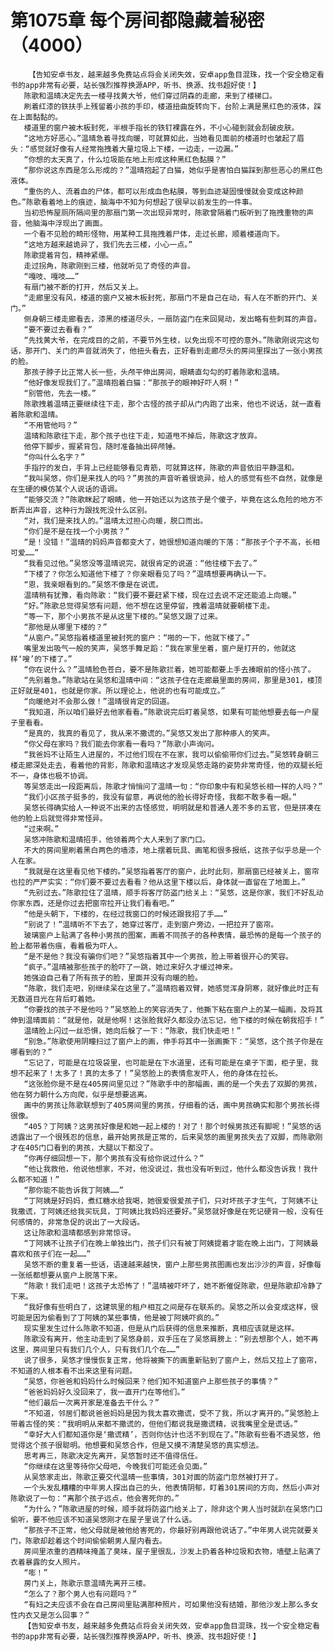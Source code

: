 # 第1075章 每个房间都隐藏着秘密（4000）
        【告知安卓书友，越来越多免费站点将会关闭失效，安卓app鱼目混珠，找一个安全稳定看书的app非常有必要，站长强烈推荐换源APP，听书、换源、找书超好使！】
       陈歌和温晴决定先去一楼寻找黄大爷，他们穿过阴森的走廊，来到了楼梯口。
       刷着红漆的铁扶手上残留着小孩的手印，楼道扭曲旋转向下，台阶上满是黑红色的液体，踩在上面黏黏的。
       楼道里的窗户被木板封死，半根手指长的铁钉裸露在外，不小心碰到就会刮破皮肤。
       “这地方好恶心。”温晴急着寻找向暖，可就算如此，当她看见面前的楼道时也皱起了眉头：“感觉就好像有人经常拖拽着大量垃圾上下楼，一边走，一边漏。”
       “你想的太天真了，什么垃圾能在地上形成这种黑红色黏膜？”
       “那你说这东西是怎么形成的？”温晴抱起了白猫，她似乎是害怕白猫踩到那些恶心的黑红色液体。
       “重伤的人、流着血的尸体，都可以形成血色粘膜，等到血迹凝固慢慢就会变成这种颜色。”陈歌看着地上的痕迹，脑海中不知为何想起了很早以前发生的一件事。
       当初恐怖屋厕所隔间里的那扇门第一次出现异常时，陈歌曾隔着门板听到了拖拽重物的声音，他脑海中浮现出了画面。
       一个看不见脸的畸形怪物，用某种工具拖拽着尸体，走过长廊，顺着楼道向下。
       “这地方越来越诡异了，我们先去三楼，小心一点。”
       陈歌提着背包，精神紧绷。
       走过拐角，陈歌刚到三楼，他就听见了奇怪的声音。
       “嘎吱、嘎吱……”
       有扇门被不断的打开，然后又关上。
       “走廊里没有风，楼道的窗户又被木板封死，那扇门不是自己在动，有人在不断的开门、关门。”
       侧身朝三楼走廊看去，漆黑的楼道尽头，一扇防盗门在来回晃动，发出略有些刺耳的声音。
       “要不要过去看看？”
       “先找黄大爷，在完成目的之前，不要节外生枝，以免出现不可控的意外。”陈歌刚说完这句话，那开门、关门的声音就消失了，他扭头看去，正好看到走廊尽头的房间里探出了一张小男孩的脸。
       那孩子脖子比正常人长一些，头颅平伸出房间，眼睛直勾勾的盯着陈歌和温晴。
       “他好像发现我们了。”温晴抱着白猫：“那孩子的眼神好吓人啊！”
       “别管他，先去一楼。”
       陈歌拽着温晴正要继续往下走，那个古怪的孩子却从门内跑了出来，他也不说话，就一直看着陈歌和温晴。
       “不用管他吗？”
       温晴和陈歌往下走，那个孩子也往下走，知道甩不掉后，陈歌这才放弃。
       他停下脚步，握紧背包，随时准备抽出碎颅锤。
       “你叫什么名字？”
       手指拧的发白，手背上已经能够看见青筋，可就算这样，陈歌的声音依旧平静温和。
       “我叫吴悠，你们是来找人的吗？”男孩的声音听着很诡异，给人的感觉有些不自然，就像是在生硬的模仿某个人说话的语调。
       “能够交流？”陈歌眯起了眼睛，他一开始还以为这孩子是个傻子，毕竟在这么危险的地方不断弄出声音，这种行为跟找死没什么区别。
       “对，我们是来找人的。”温晴太过担心向暖，脱口而出。
       “你们是不是在找一个小男孩？”
       “是！没错！”温晴的妈妈声音都变大了，她很想知道向暖的下落：“那孩子个子不高，长相可爱……”
       “我看见过他。”吴悠没等温晴说完，就很肯定的说道：“他往楼下去了。”
       “下楼了？你怎么知道他下楼了？你亲眼看见了吗？”温晴想要再确认一下。
       “恩，我亲眼看到的。”吴悠不像是在说谎。
       温晴稍有犹豫，看向陈歌：“我们要不要赶紧下楼，现在过去说不定还能追上向暖。”
       “好。”陈歌总觉得吴悠有问题，他不想在这里停留，拽着温晴就要朝楼下走。
       “等一下，那个小男孩不是从这里下楼的。”吴悠又跟了过来。
       “那他是从哪里下楼的？”
       “从窗户。”吴悠指着楼道里被封死的窗户：“啪的一下，他就下楼了。”
       嘴里发出吸气一般的笑声，吴悠手舞足蹈：“我在家里坐着，窗户是打开的，他就这样‘嗖’的下楼了。”
       “你在说什么？”温晴脸色苍白，要不是陈歌拦着，她可能都要上手去揍眼前的怪小孩了。
       “先别着急。”陈歌站在吴悠和温晴中间：“这孩子住在走廊最里面的房间，那里是301，楼顶正好就是401，也就是你家。所以理论上，他说的也有可能成立。”
       “向暖绝对不会那么做！”温晴很肯定的回道。
       “我知道，所以咱们最好去他家看看。”陈歌说完后盯着吴悠，如果有可能他想要去每一户屋子里看看。
       “是真的，我真的看见了，我从来不撒谎的。”吴悠又发出了那种瘆人的笑声。
       “你父母在家吗？我们能去你家看一看吗？”陈歌小声询问。
       “我爸妈不让陌生人进屋的，不过他们现在不在家，我可以偷偷带你们过去。”吴悠转身朝三楼走廊深处走去，看着他的背影，陈歌和温晴这才发现吴悠走路的姿势非常奇怪，他的双腿长短不一，身体也极不协调。
       等吴悠走出一段距离后，陈歌才悄悄问了温晴一句：“你印象中有和吴悠长相一样的人吗？”
       “我们小区孩子挺多的，我没有留意，再说他的脸长得好奇怪，我都不敢多看一眼。”
       吴悠长得确实给人一种说不出来的古怪感觉，明明就是和普通人差不多的五官，但是拼凑在他的脸上后就觉得非常怪异。
       “过来啊。”
       吴悠冲陈歌和温晴招手，他领着两个大人来到了家门口。
       不大的房间里刷着黑白两色的墙漆，地上摆着玩具、画笔和很多报纸，这孩子似乎总是一个人在家。
       “我就是在这里看见他下楼的。”吴悠指着客厅的窗户，此时此刻，那扇窗已经被关上，窗帘也拉的严严实实：“你们要不要过去看看？他从这里下楼以后，身体就一直留在了地面上。”
       “先别过去。”陈歌拉住了温晴，顺手将客厅防盗门给关上：“吴悠，这是你家，我们不好乱动你家东西，还是你过去把窗帘拉开让我们看看吧。”
       “他是头朝下，下楼的，在经过我窗口的时候还跟我招了手……”
       “别说了！”温晴听不下去了，她穿过客厅，走到窗户旁边，一把拉开了窗帘。
       玻璃窗户上贴满了各种小男孩的图案，画着不同孩子的各种表情，最恐怖的是每一个孩子的脸上都带着伤痕，看着极为吓人。
       “是不是他？我没有骗你们吧？”吴悠指着其中一个男孩，脸上带着很开心的笑容。
       “疯子。”温晴被那些孩子的脸吓了一跳，她过来好久才缓过神来。
       她强迫自己看了所有孩子的脸，里面并没有向暖的脸。
       “陈歌，我们走吧，别继续呆在这里了。”温晴抱着双臂，她感觉浑身阴寒，就好像此时正有无数道目光在背后盯着她。
       “你要找的孩子不是他吗？”吴悠脸上的笑容消失了，他撕下粘在窗户上的某一幅画，及将其伸到温晴面前：“就是他，就是他啊！这张脸我好久都没办法忘记，他下楼的时候在朝我招手！”
       温晴脸上闪过一丝恐惧，她向后躲了一下：“陈歌，我们快走吧！”
       “别急。”陈歌使用阴瞳扫过了窗户上的画，伸手将其中一张画撕下：“吴悠，这个孩子你是在哪看到的？”
       “忘记了，可能是在垃圾袋里，也可能是在下水道里，还有可能是在桌子下面，柜子里，我想不起来了！太多了！真的太多了！”吴悠脸上的表情愈发吓人，他的身体在拉长。
       “这张脸你是不是在405房间里见过？”陈歌手中的那幅画，画的是一个失去了双脚的男孩，他在努力朝什么方向爬，似乎是想要逃离。
       画中的男孩让陈歌联想到了405房间里的男孩，仔细看的话，画中男孩确实和那个男孩长得很像。
       “405？丁阿姨？这男孩好像是和她一起上楼的！对了！那个时候男孩还有脚呢！”吴悠的话透露出了一个很残忍的信息，最开始男孩是正常的，后来吴悠的画里男孩失去了双脚，而陈歌刚才在405门口看到的男孩，大腿以下都没了。
       “你再仔细回想一下，那个男孩有没有给你说过什么？”
       “他让我救他，他说他想家，不对，他没说过，我也没有听到过，他什么都没告诉我！我什么都不知道！”
       “那你能不能告诉我丁阿姨……”
       “丁阿姨是好妈妈，煮红糖水给我喝，她很爱很爱孩子们，只对坏孩子才生气，丁阿姨不让我撒谎，丁阿姨还给我买玩具，丁阿姨比我妈妈还要好。”吴悠就好像是在死记硬背一般，没有任何感情的，非常急促的说出了一大段话。
       这让陈歌和温晴都感到非常惊讶。
       “丁阿姨不让孩子们在晚上单独出门，孩子们只有被丁阿姨提着才能在晚上出门，丁阿姨最喜欢和孩子们在一起……”
       吴悠不断的重复着一些话，语速越来越快，窗户上那些男孩图画也发出沙沙的声音，好像每一张纸都想要从窗户上脱落下来。
       “陈歌！我们走吧！这孩子太恐怖了！”温晴被吓坏了，她不断催促陈歌，但是陈歌却冷静了下来。
       “我好像有些明白了，这建筑里的租户相互之间是存在联系的。吴悠之所以会变成这样，很可能是因为偷看到了丁阿姨的某些事情，他是被丁阿姨吓疯的。”
       现实里发生过什么陈歌不知道，但是从门后获得的信息来推断，真相应该就是这样。
       陈歌没有离开，他主动走到了吴悠身前，双手压在了吴悠肩膀上：“别去想那个人，她不再这里，房间里只有我们几个人，只有我们几个在……”
       说了很多，吴悠才慢慢恢复正常，他将被撕下的画重新贴到了窗户上，然后又拉上了窗帘，不知道的人根本看不出来这里有问题。
       “吴悠，你爸爸和妈妈什么时候回来？他们知不知道窗户上那些孩子的事情？”
       “爸爸妈妈好久没回来了，我一直开门在等他们。”
       “他们最后一次离开家是准备去干什么？”
       “不知道，邻居们都说爸爸妈妈是因为我太喜欢撒谎，受不了我，所以才离开的。”吴悠脸上带着古怪的笑：“我明明从来都不撒谎的，但他们都说我是撒谎精，说我嘴里全是谎话。”
       “幸好大人们都知道你是‘撒谎精’，否则你估计也活不到现在了。”陈歌有些看不透吴悠，他觉得这个孩子很聪明。他想要和吴悠合作，但是又摸不清楚吴悠的真实想法。
       思考再三，陈歌决定先离开，吴悠暂时还不值得信任。
       “你继续在这里等待你父母吧，今晚我们可能还会见面。”
       从吴悠家走出，陈歌正要交代温晴一些事情，301对面的防盗门忽然被打开了。
       一个头发乱糟糟的中年男人探出自己的头，他表情阴郁，盯着301房间的方向，然后小声对陈歌说了一句：“离那个孩子远点，他会害死你的。”
       “为什么？”陈歌进屋的时候，顺手就将防盗门给关上了，除非这个男人当时就趴在吴悠门口偷听，要不他应该不知道吴悠刚才在屋子里说了什么话。
       “那孩子不正常，他父母就是被他给害死的，你最好别再跟他说话了。”中年男人说完就要关门，陈歌却趁着这个时间偷偷朝男人屋内看去。
       房间里浓重的酒精味掩盖了臭味，屋子里很乱，沙发上扔着各种垃圾和衣物，墙壁上贴满了衣着暴露的女人照片。
       “嘭！”
       房门关上，陈歌示意温晴先离开三楼。
       “怎么了？那个男人也有问题吗？”
       “有妇之夫应该不会在自己房间里贴满那种照片，可如果他没有结婚，那他沙发上那么多女性内衣又是怎么回事？”
       【告知安卓书友，越来越多免费站点将会关闭失效，安卓app鱼目混珠，找一个安全稳定看书的app非常有必要，站长强烈推荐换源APP，听书、换源、找书超好使！】